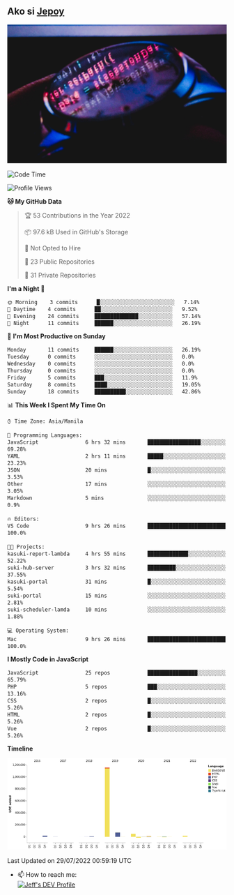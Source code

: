 ## Ako si [Jepoy](https://github.com/je-poy)
![je-poy-cover-img](imgs/cover.jpeg)

<!--START_SECTION:waka-->
![Code Time](http://img.shields.io/badge/Code%20Time-0%20secs-blue)

![Profile Views](http://img.shields.io/badge/Profile%20Views-0-blue)

**🐱 My GitHub Data** 

> 🏆 53 Contributions in the Year 2022
 > 
> 📦 97.6 kB Used in GitHub's Storage 
 > 
> 🚫 Not Opted to Hire
 > 
> 📜 23 Public Repositories 
 > 
> 🔑 31 Private Repositories  
 > 
**I'm a Night 🦉** 

```text
🌞 Morning    3 commits      █░░░░░░░░░░░░░░░░░░░░░░░░   7.14% 
🌆 Daytime    4 commits      ██░░░░░░░░░░░░░░░░░░░░░░░   9.52% 
🌃 Evening    24 commits     ██████████████░░░░░░░░░░░   57.14% 
🌙 Night      11 commits     ██████░░░░░░░░░░░░░░░░░░░   26.19%

```
📅 **I'm Most Productive on Sunday** 

```text
Monday       11 commits     ██████░░░░░░░░░░░░░░░░░░░   26.19% 
Tuesday      0 commits      ░░░░░░░░░░░░░░░░░░░░░░░░░   0.0% 
Wednesday    0 commits      ░░░░░░░░░░░░░░░░░░░░░░░░░   0.0% 
Thursday     0 commits      ░░░░░░░░░░░░░░░░░░░░░░░░░   0.0% 
Friday       5 commits      ███░░░░░░░░░░░░░░░░░░░░░░   11.9% 
Saturday     8 commits      ████░░░░░░░░░░░░░░░░░░░░░   19.05% 
Sunday       18 commits     ██████████░░░░░░░░░░░░░░░   42.86%

```


📊 **This Week I Spent My Time On** 

```text
⌚︎ Time Zone: Asia/Manila

💬 Programming Languages: 
JavaScript               6 hrs 32 mins       █████████████████░░░░░░░░   69.28% 
YAML                     2 hrs 11 mins       █████░░░░░░░░░░░░░░░░░░░░   23.23% 
JSON                     20 mins             █░░░░░░░░░░░░░░░░░░░░░░░░   3.53% 
Other                    17 mins             ░░░░░░░░░░░░░░░░░░░░░░░░░   3.05% 
Markdown                 5 mins              ░░░░░░░░░░░░░░░░░░░░░░░░░   0.9%

🔥 Editors: 
VS Code                  9 hrs 26 mins       █████████████████████████   100.0%

🐱‍💻 Projects: 
kasuki-report-lambda     4 hrs 55 mins       █████████████░░░░░░░░░░░░   52.22% 
suki-hub-server          3 hrs 32 mins       █████████░░░░░░░░░░░░░░░░   37.55% 
kasuki-portal            31 mins             █░░░░░░░░░░░░░░░░░░░░░░░░   5.54% 
suki-portal              15 mins             ░░░░░░░░░░░░░░░░░░░░░░░░░   2.81% 
suki-scheduler-lamda     10 mins             ░░░░░░░░░░░░░░░░░░░░░░░░░   1.88%

💻 Operating System: 
Mac                      9 hrs 26 mins       █████████████████████████   100.0%

```

**I Mostly Code in JavaScript** 

```text
JavaScript               25 repos            ████████████████░░░░░░░░░   65.79% 
PHP                      5 repos             ███░░░░░░░░░░░░░░░░░░░░░░   13.16% 
CSS                      2 repos             █░░░░░░░░░░░░░░░░░░░░░░░░   5.26% 
HTML                     2 repos             █░░░░░░░░░░░░░░░░░░░░░░░░   5.26% 
Vue                      2 repos             █░░░░░░░░░░░░░░░░░░░░░░░░   5.26%

```


**Timeline**

![Chart not found](https://raw.githubusercontent.com/je-poy/je-poy/main/charts/bar_graph.png) 


 Last Updated on 29/07/2022 00:59:19 UTC
<!--END_SECTION:waka-->

- 📫 How to reach me: <br />
[<img src="https://d2fltix0v2e0sb.cloudfront.net/dev-badge.svg" width="50" alt="Jeff's DEV Profile" />](https://dev.to/jepoy)
<!--
**je-poy/je-poy** is a ✨ _special_ ✨ repository because its `README.md` (this file) appears on your GitHub profile.

Here are some ideas to get you started:

- 🔭 I’m currently working on ...
- 🌱 I’m currently learning ...
- 👯 I’m looking to collaborate on ...
- 🤔 I’m looking for help with ...
- 💬 Ask me about ...

- 😄 Pronouns: ...
- ⚡ Fun fact: ...
-->
